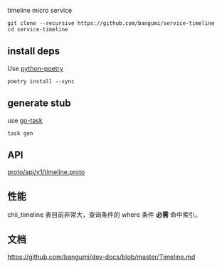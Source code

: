 timeline micro service

```shell
git clone --recursive https://github.com/bangumi/service-timeline
cd service-timeline
```

## install deps

Use [python-poetry](https://github.com/python-poetry/poetry)

```shell
poetry install --sync
```


## generate stub

use [go-task](https://github.com/go-task/task)

```shell
task gen
```

## API

[proto/api/v1/timeline.proto](https://github.com/bangumi/proto/blob/master/api/v1/timeline.proto)

## 性能

chii_timeline 表目前非常大，查询条件的 where 条件 **必需** 命中索引。


## 文档

https://github.com/bangumi/dev-docs/blob/master/Timeline.md
